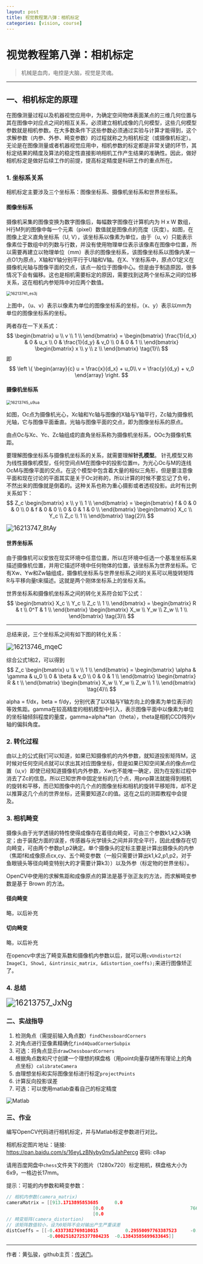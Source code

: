 ```yaml
---
layout: post
title: 视觉教程第八弹：相机标定
categories: [vision, course]
---
```


# 视觉教程第八弹：相机标定

> 机械是血肉，电控是大脑，视觉是灵魂。

---

## 一、相机标定的原理

在图像测量过程以及机器视觉应用中，为确定空间物体表面某点的三维几何位置与其在图像中对应点之间的相互关系，必须建立相机成像的几何模型，这些几何模型参数就是相机参数。在大多数条件下这些参数必须通过实验与计算才能得到，这个求解参数（内参、外参、畸变参数）的过程就称之为相机标定（或摄像机标定）。无论是在图像测量或者机器视觉应用中，相机参数的标定都是非常关键的环节，其标定结果的精度及算法的稳定性直接影响相机工作产生结果的准确性。因此，做好相机标定是做好后续工作的前提，提高标定精度是科研工作的重点所在。

### 1. 坐标系关系

相机标定主要涉及三个坐标系：图像坐标系、摄像机坐标系和世界坐标系。

#### 图像坐标系

摄像机采集的图像变换为数字图像后，每幅数字图像在计算机内为 H x W 数组，H行M列的图像中每一个元素（pixel）数值就是图像点的亮度（灰度）。如图，在图像上定义直角坐标系（U, V），该坐标系以像素为单位，由于（u, v）只能表示像素位于数组中的列数与行数，并没有使用物理单位表示该像素在图像中位置，所以需要再建立以物理单位（mm）表示的图像坐标系，该图像坐标系以图像内某一点O1为原点，X轴和Y轴分别平行于U轴和V轴。在X、Y坐标系中，原点O1定义在摄像机光轴与图像平面的交点，该点一般位于图像中心。但是由于制造原因，很多情况下会有偏移。这也是相机需要标定的原因，需要找到这两个坐标系之间的位移关系，这在相机内参矩阵中对应两个数值。

<img src="https://static.oschina.net/uploads/img/201409/16213741_es3j.png" alt="16213741_es3j" style="zoom:75%;" />

上图中，（u、v）表示以像素为单位的图像坐标系的坐标，（x、y）表示以mm为单位的图像坐标系的坐标。

两者存在一下关系式：
$$
\begin{bmatrix} u \\ v \\ 1 \\ \end{bmatrix} = 
\begin{bmatrix} \frac{1}{d_x} & 0 & u_x \\ 0 & \frac{1}{d_y} & v_0 \\ 0 & 0 & 1 \\ \end{bmatrix}
\begin{bmatrix} x \\ y \\ z \\ \end{bmatrix} \tag{1}\\
$$
即
$$
\left \{ 
\begin{array}{c}
u = \frac{x}{d_x} + u_0\\
v = \frac{y}{d_y} + v_0
\end{array}
\right.
$$


#### 摄像机坐标系

<img src="http://static.oschina.net/uploads/img/201409/16213745_u9ua.png" alt="16213745_u9ua" style="zoom:75%;" />

如图，Oc点为摄像机光心，Xc轴和Yc轴与图像的X轴与Y轴平行，Zc轴为摄像机光轴，它与图像平面垂直。光轴与图像平面的交点，即为图像坐标系的原点。

由点Oc与Xc、Yc、Zc轴组成的直角坐标系称为摄像机坐标系，OOc为摄像机焦距。

要理解图像坐标系与摄像机坐标系的关系，就需要理解**针孔模型**。
针孔模型又称为线性摄像机模型，任何空间点M在图像中的投影位置m，为光心Oc与M的连线OcM与图像平面的交点。在这个模型中包含着大量的相似三角形，但是要注意像平面和现在讨论的平面其实是关于Oc对称的，所以计算的时候不要忘记了负号，不然出来的图像就是倒着的。这种关系也称为重心摄影或者透视投影。此时有比例关系如下：
$$
Z_c
\begin{bmatrix} x \\ y \\ 1 \\ \end{bmatrix} = 
\begin{bmatrix} f & 0 & 0 & 0 \\ 0 & f & 0 & 0 \\ 0 & 0 & 1 & 0 \\ \end{bmatrix}
\begin{bmatrix} X_c \\ Y_c \\ Z_c \\ 1 \\ \end{bmatrix} \tag{2}\\
$$


<img src="http://static.oschina.net/uploads/img/201409/16213747_8tAy.png" alt="16213747_8tAy" style="zoom:120%;" />



#### 世界坐标系

由于摄像机可以安放在现实环境中任意位置，所以在环境中任选一个基准坐标系来描述摄像机位置，并用它描述环境中任何物体的位置，该坐标系为世界坐标系。它有Xw、Yw和Zw轴组成，摄像机坐标系与世界坐标系之间的关系可以用旋转矩阵R与平移向量t来描述。这就是两个刚体坐标系上的坐标关系。

世界坐标系和摄像机坐标系之间的转化关系符合如下公式：
$$
\begin{bmatrix} X_c \\ Y_c \\ Z_c \\ 1 \\ \end{bmatrix} = 
\begin{bmatrix} R & t \\ 0^T & 1 \\ \end{bmatrix}
\begin{bmatrix} X_w \\ Y_w \\ Z_w \\ 1 \\ \end{bmatrix} \tag{3}\\
$$

---

总结来说，三个坐标系之间有如下图的转化关系：

<img src="http://static.oschina.net/uploads/img/201409/16213746_mqeC.png" alt="16213746_mqeC" style="zoom:120%;" />

综合公式1和2，可以得到
$$
Z_c
\begin{bmatrix} u \\ v \\ 1 \\ \end{bmatrix} = 
\begin{bmatrix} \alpha & \gamma & u_0 \\ 0 & \beta & v_0 \\ 0 & 0 & 1 \\ \end{bmatrix}
\begin{bmatrix} R & t \\ \end{bmatrix}
\begin{bmatrix} X_w \\ Y_w \\ Z_w \\ 1 \\ \end{bmatrix} \tag{4}\\
$$

alpha = f/dx，beta = f/dy，分别代表了以X轴与Y轴方向上的像素为单位表示的等效焦距。gamma在较高精度的相机模型中引入，表示图像平面中以像素为单位的坐标轴倾斜程度的量度，gamma=alpha*tan（theta），theta是相机CCD阵列v轴的偏斜角度。



### 2. 转化过程

由以上的公式我们可以知道，如果已知摄像机的内外参数，就知道投影矩阵M，这时候对任何空间点就可以求出其对应图像坐标，但是如果已知空间某点的像点m位置（u,v）即使已经知道摄像机内外参数，Xw也不能唯一确定，因为在投影过程中消去了Zc的信息。所以已知世界中固定坐标的几个点，用pnp算法就能得到相机的旋转和平移，而已知图像中的几个点的图像坐标和相机的旋转平移矩阵，却不足以推算这几个点的世界坐标，还需要知道Zc的值。这在之后的测距教程中会提及。



### 3. 相机畸变

摄像头由于光学透镜的特性使得成像存在着径向畸变，可由三个参数k1,k2,k3确定；由于装配方面的误差，传感器与光学镜头之间并非完全平行，因此成像存在切向畸变，可由两个参数p1,p2确定。单个摄像头的定标主要是计算出摄像头的内参（焦距f和成像原点cx,cy、五个畸变参数（一般只需要计算出k1,k2,p1,p2，对于鱼眼镜头等径向畸变特别大的才需要计算k3））以及外参（标定物的世界坐标）。

OpenCV中使用的求解焦距和成像原点的算法是基于张正友的方法，而求解畸变参数是基于 Brown 的方法。

#### 径向畸变

略，以后补充

#### 切向畸变

略，以后补充

在opencv中求出了畸变系数和摄像机内参数以后，就可以用`cvUndistort2( ImageC1, Show1, &intrinsic_matrix, &distortion_coeffs);`来进行图像矫正了。



### 4. 总结

<img src="http://static.oschina.net/uploads/img/201409/16213757_JxNg.png" alt="16213757_JxNg" style="zoom:150%;" />





### 二、实战指导

1. 检测角点（需提前输入角点数）`findChessboardCorners`
2. 对角点进行亚像素精确化`find4QuadCornerSubpix`
3. 可选：将角点显示`drawChessboardCorners`
4. 根据角点数和尺寸创建一个理想的棋盘格（用point向量存储所有理论上的角点坐标）`calibrateCamera`
5. 由理想坐标和实际图像坐标进行标定`projectPoints`
6. 计算反向投影误差
7. 可选：可以使用matlab查看自己的标定精度

![Matlab](https://github.com/SJTU-RoboMaster-Team/SJTU-RoboMaster-Team.github.io/raw/master/_img/posts/vision-course/Matlab_camera_calibration.png)

### 三、作业

编写OpenCV代码进行相机标定，并与Matlab标定参数进行对比。

相机标定图片地址：链接: https://pan.baidu.com/s/16eyLzBNyby0nv5JahPercg 密码: c8ap

请用百度网盘中`chess`文件夹下的图片（1280x720）标定相机，棋盘格大小为6x9，一格边长17mm。



提示：可能的内参数和畸变参数：

```C++
// 相机内参数(camera_matrix)
cameraMatrix = [[913.1713895853685		0.0									642.6284242407708]
								[0.0 								766.0429236974268		365.0715358774178]
								[0.0									0.0									1.0]]
// 畸变矩阵(camera_distortion)
// 该矩阵数值较小，设为0矩阵不会对输出产生严重误差
distCoeffs = [[-0.4337382769810015			0.29550097763387523		-0.0004743817811887015
               -0.00025182725377804235	-0.13843585699633645]]
```

----

作者：黄弘骏，github主页：[传送门](https://github.com/Harry-hhj)。

